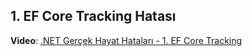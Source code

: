 ## 1. EF Core Tracking Hatası
**Video**: <a href="https://youtu.be/aKs_31r54II">.NET Gerçek Hayat Hataları - 1. EF Core Tracking</a>
